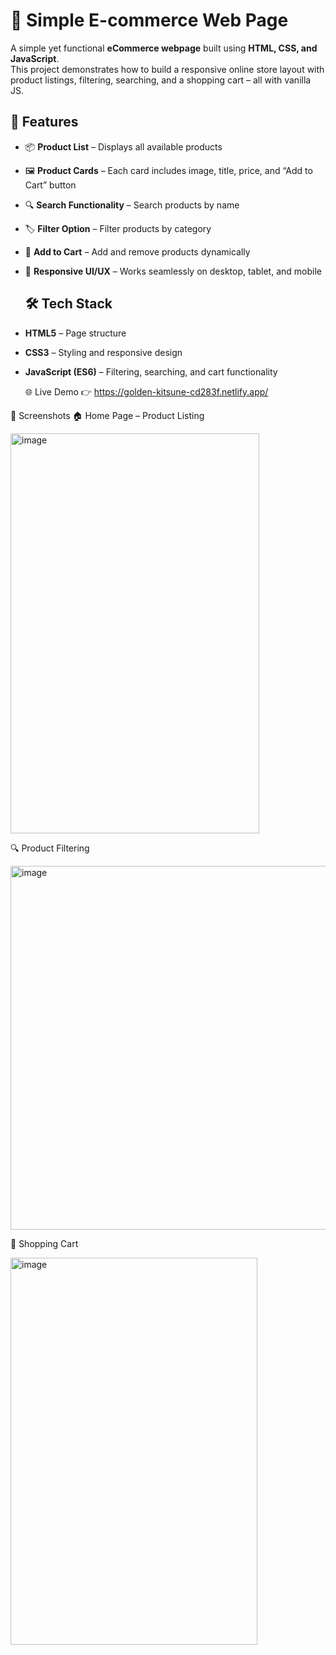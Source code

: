 # 🛒 Simple E-commerce Web Page  

A simple yet functional **eCommerce webpage** built using **HTML, CSS, and JavaScript**.  
This project demonstrates how to build a responsive online store layout with product listings, filtering, searching, and a shopping cart – all with vanilla JS.  

## 🚀 Features  
- 📦 **Product List** – Displays all available products  
- 🖼️ **Product Cards** – Each card includes image, title, price, and “Add to Cart” button  
- 🔍 **Search Functionality** – Search products by name  
- 🏷️ **Filter Option** – Filter products by category  
- 🛒 **Add to Cart** – Add and remove products dynamically  
- 📱 **Responsive UI/UX** – Works seamlessly on desktop, tablet, and mobile

  ## 🛠️ Tech Stack  
- **HTML5** – Page structure  
- **CSS3** – Styling and responsive design  
- **JavaScript (ES6)** – Filtering, searching, and cart functionality

  🌐 Live Demo
👉 https://golden-kitsune-cd283f.netlify.app/

📸 Screenshots
🏠 Home Page – Product Listing

<img width="398" height="640" alt="image" src="https://github.com/user-attachments/assets/7d493243-4d64-4d1c-b047-f5fc829a9685" />

🔍 Product Filtering

<img width="879" height="582" alt="image" src="https://github.com/user-attachments/assets/32acdb97-d50a-45af-811a-2c3797483ad7" />

🛒 Shopping Cart

  <img width="395" height="619" alt="image" src="https://github.com/user-attachments/assets/dffe9064-9631-4f66-8fd0-603d957b0725" />


